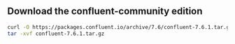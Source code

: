 ## Download the confluent-community edition

```bash
curl -O https://packages.confluent.io/archive/7.6/confluent-7.6.1.tar.gz
tar -xvf confluent-7.6.1.tar.gz
```
